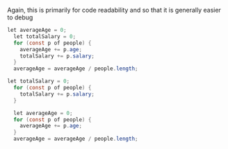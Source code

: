 Again, this is primarily for code readability and so that it is generally easier to debug

```java
let averageAge = 0;
  let totalSalary = 0;
  for (const p of people) {
    averageAge += p.age;
    totalSalary += p.salary;
  }
  averageAge = averageAge / people.length;
```

```java
let totalSalary = 0;
  for (const p of people) {
    totalSalary += p.salary;
  }

  let averageAge = 0;
  for (const p of people) {
    averageAge += p.age;
  }
  averageAge = averageAge / people.length;
```